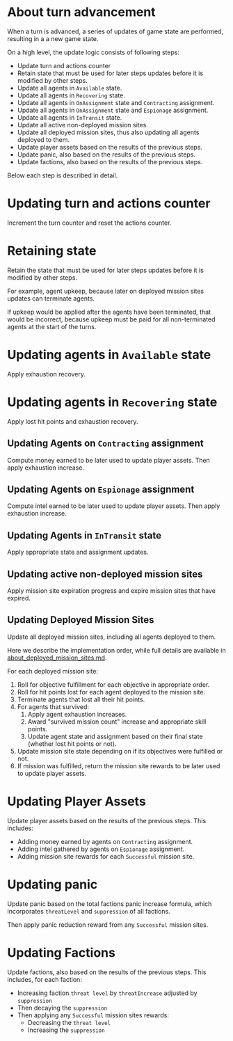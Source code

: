 # About turn advancement

When a turn is advanced, a series of updates of game state are performed, resulting in a a new game state.

On a high level, the update logic consists of following steps:

- Update turn and actions counter
- Retain state that must be used for later steps updates before it is modified by other steps.
- Update all agents in `Available` state.
- Update all agents in `Recovering` state.
- Update all agents in `OnAssignment` state and `Contracting` assignment.
- Update all agents in `OnAssignment` state and `Espionage` assignment.
- Update all agents in `InTransit` state.
- Update all active non-deployed mission sites.
- Update all deployed mission sites, thus also updating all agents deployed to them.
- Update player assets based on the results of the previous steps.
- Update panic, also based on the results of the previous steps.
- Update factions, also based on the results of the previous steps.

Below each step is described in detail.

# Updating turn and actions counter

Increment the turn counter and reset the actions counter.

# Retaining state

Retain the state that must be used for later steps updates before it is modified by other steps.

For example, agent upkeep, because later on deployed mission sites updates can terminate agents.

If upkeep would be applied after the agents have been terminated, that would be incorrect, because
upkeep must be paid for all non-terminated agents at the start of the turns.

# Updating agents in `Available` state

Apply exhaustion recovery.

# Updating agents in `Recovering` state

Apply lost hit points and exhaustion recovery.

## Updating Agents on `Contracting` assignment

Compute money earned to be later used to update player assets.
Then apply exhaustion increase.

## Updating Agents on `Espionage` assignment

Compute intel earned to be later used to update player assets.
Then apply exhaustion increase.

## Updating Agents in `InTransit` state

Apply appropriate state and assignment updates.

## Updating active non-deployed mission sites

Apply mission site expiration progress and expire mission sites that have expired.

## Updating Deployed Mission Sites

Update all deployed mission sites, including all agents deployed to them.

Here we describe the implementation order, while full details are available in [about_deployed_mission_sites.md](about_deployed_mission_sites.md).

For each deployed mission site:

1. Roll for objective fulfillment for each objective in appropriate order.
2. Roll for hit points lost for each agent deployed to the mission site.
3. Terminate agents that lost all their hit points.
4. For agents that survived:
   1. Apply agent exhaustion increases.
   2. Award "survived mission count" increase and appropriate skill points.
   3. Update agent state and assignment based on their final state (whether lost hit points or not).
5. Update mission site state depending on if its objectives were fulfilled or not.
6. If mission was fulfilled, return the mission site rewards to be later used to update player assets.

# Updating Player Assets

Update player assets based on the results of the previous steps. This includes:

- Adding money earned by agents on `Contracting` assignment.
- Adding intel gathered by agents on `Espionage` assignment.
- Adding mission site rewards for each `Successful` mission site.

# Updating panic

Update panic based on the total factions panic increase formula,
which incorporates `threatLevel` and `suppression` of all factions.

Then apply panic reduction reward from any `Successful` mission sites.

# Updating Factions

Update factions, also based on the results of the previous steps. This includes, for each faction:

- Increasing faction `threat level` by `threatIncrease` adjusted by `suppression`
- Then decaying the `suppression`
- Then applying any `Successful` mission sites rewards:
  - Decreasing the `threat level`
  - Increasing the `suppression`
